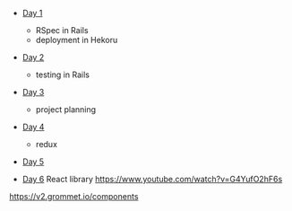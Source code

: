 * [Day 1](/day_1)
  
  - RSpec in Rails
  - deployment in Hekoru

* [Day 2](/day_2)

  - testing in Rails

* [Day 3](/day_3)
  
  - project planning

* [Day 4](/day_4)

  - redux

* [Day 5](/day_5)

* [Day 6](/day_6)
React library
https://www.youtube.com/watch?v=G4YufO2hF6s

https://v2.grommet.io/components
